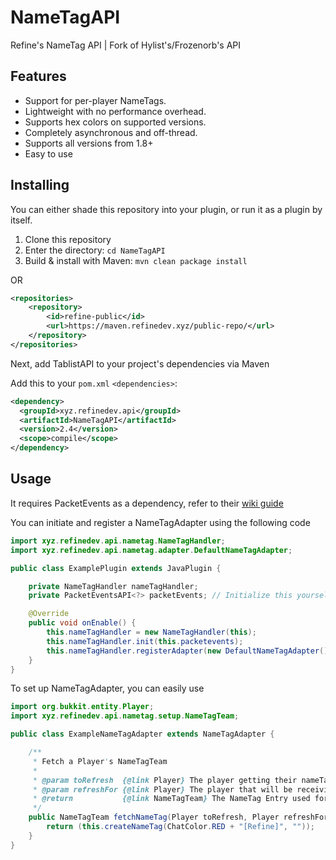 # NameTagAPI
Refine's NameTag API | Fork of Hylist's/Frozenorb's API

## Features
- Support for per-player NameTags.
- Lightweight with no performance overhead.
- Supports hex colors on supported versions.
- Completely asynchronous and off-thread.
- Supports all versions from 1.8+
- Easy to use

## Installing
You can either shade this repository into your plugin, or run it as a plugin by itself.

1. Clone this repository
2. Enter the directory: `cd NameTagAPI`
3. Build & install with Maven: `mvn clean package install`

OR
```xml
<repositories>
    <repository>
        <id>refine-public</id>
        <url>https://maven.refinedev.xyz/public-repo/</url>
    </repository>
</repositories>
```
Next, add TablistAPI to your project's dependencies via Maven

Add this to your `pom.xml` `<dependencies>`:
```xml
<dependency>
  <groupId>xyz.refinedev.api</groupId>
  <artifactId>NameTagAPI</artifactId>
  <version>2.4</version>
  <scope>compile</scope>
</dependency>
```

## Usage
It requires PacketEvents as a dependency, refer to their [wiki guide](https://github.com/retrooper/packetevents/wiki/)

You can initiate and register a NameTagAdapter using the following code
```java
import xyz.refinedev.api.nametag.NameTagHandler;
import xyz.refinedev.api.nametag.adapter.DefaultNameTagAdapter;

public class ExamplePlugin extends JavaPlugin {

    private NameTagHandler nameTagHandler;
    private PacketEventsAPI<?> packetEvents; // Initialize this yourself

    @Override
    public void onEnable() {
        this.nameTagHandler = new NameTagHandler(this);
        this.nameTagHandler.init(this.packetevents);
        this.nameTagHandler.registerAdapter(new DefaultNameTagAdapter(), 20L); // Every 1 second
    }
}
```

To set up NameTagAdapter, you can easily use

```java
import org.bukkit.entity.Player;
import xyz.refinedev.api.nametag.setup.NameTagTeam;

public class ExampleNameTagAdapter extends NameTagAdapter {

    /**
     * Fetch a Player's NameTagTeam
     *
     * @param toRefresh  {@link Player} The player getting their nameTag Refreshed
     * @param refreshFor {@link Player} The player that will be receiving the update
     * @return           {@link NameTagTeam} The NameTag Entry used for updates
     */
    public NameTagTeam fetchNameTag(Player toRefresh, Player refreshFor) {
        return (this.createNameTag(ChatColor.RED + "[Refine]", ""));
    }
}
```
